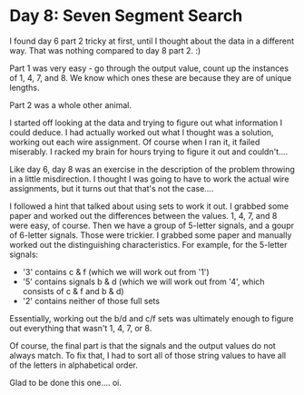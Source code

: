 # Day 8: Seven Segment Search

I found day 6 part 2 tricky at first, until I thought about the data in a different way. That was nothing compared to day 8 part 2. :)

Part 1 was very easy - go through the output value, count up the instances of 1, 4, 7, and 8. We know which ones these are because they are of unique lengths.

Part 2 was a whole other animal.

I started off looking at the data and trying to figure out what information I could deduce. I had actually worked out what I thought was a solution, working out each wire assignment. Of course when I ran it, it failed miserably. I racked my brain for hours trying to figure it out and couldn't....

Like day 6, day 8 was an exercise in the description of the problem throwing in a little misdirection. I thought I was going to have to work the actual wire assignments, but it turns out that that's not the case....

I followed a hint that talked about using sets to work it out. I grabbed some paper and worked out the differences between the values. 1, 4, 7, and 8 were easy, of course. Then we have a group of 5-letter signals, and a goupr of 6-letter signals. Those were trickier. I grabbed some paper and manually worked out the distinguishing characteristics. For example, for the 5-letter signals:
* '3' contains c & f (which we will work out from '1')
* '5' contains signals b & d (which we will work out from '4', which consists of c & f and b & d)
* '2' contains neither of those full sets

Essentially, working out the b/d and c/f sets was ultimately enough to figure out everything that wasn't 1, 4, 7, or 8.

Of course, the final part is that the signals and the output values do not always match. To fix that, I had to sort all of those string values to have all of the letters in alphabetical order.

Glad to be done this one.... oi.
